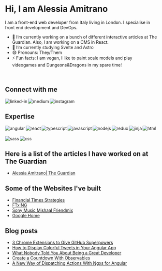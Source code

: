 # Hi, I am Alessia Amitrano
I am a front-end web developer from Italy living in London. I specialise in front end development and DevOps.

- 🔭 I’m currently working on a bunch of different interactive articles at The Guardian. Also, I am working on a CMS in React.
- 🌱 I’m currently studying Svelte and Astro
- 😄 Pronouns: They/Them
- ⚡ Fun facts: I am vegan, I like to paint scale models and play videogames and Dungeons&Dragons in my spare time!

<br>

## Connect with me
[<img align="left" alt="linked-in" src="https://img.shields.io/badge/linkedin-%230077B5.svg?&style=for-the-badge&logo=linkedin&logoColor=white"/>](https://www.linkedin.com/in/alessia-amitrano-they-them-49bba553/)
[<img align="left" alt="medium" src="https://img.shields.io/badge/medium-%2312100E.svg?&style=for-the-badge&logo=medium&logoColor=white" />](https://medium.com/@alessia.amitranobo)
[<img align="left" alt="instagram" src="https://img.shields.io/badge/instagram-fuchsia?logo=instagram&logoColor=black&style=for-the-badge" />](https://www.instagram.com/alleminiworld/)
<br>

## Expertise
<img align="left" alt="angular" src="https://img.shields.io/badge/angular%20-%2320232a.svg?&color=red&style=for-the-badge&logo=angular&logoColor=white" />
<img align="left" alt="react" src="https://img.shields.io/badge/react%20-%2320232a.svg?&style=for-the-badge&logo=react&logoColor=%2361DAFB" />
<img align="left" alt="typescript" src="https://img.shields.io/badge/typescript%20-%2320232a.svg?&style=for-the-badge&logo=typescript&logoColor=2361DAFB" />
<img align="left" alt="javascript" src="https://img.shields.io/badge/vanillaJs%20-yellow?&style=for-the-badge&logo=javaScript&logoColor=black" />
<img align="left" alt="nodejs" src="https://img.shields.io/badge/node.js%20-%2343853D.svg?&style=for-the-badge&logo=node.js&logoColor=white" />
<img align="left" alt="redux" src="https://img.shields.io/badge/redux-purple.svg?style=for-the-badge&logo=redux&logoColor=white" />
<img align="left" alt="jinja" src="https://img.shields.io/badge/Jinja%20-%23232F3E?logo=jinja&logoColor=white&style=for-the-badge" />
<img align="left" alt="html" src="https://img.shields.io/badge/html5%20-%2320232a.svg?style=for-the-badge&logo=html5&logoColor=%db5224" />
<br>
<br>
<img align="left" alt="sass" src="https://img.shields.io/badge/sass%20-pink.svg?style=for-the-badge&logo=sass&logoColor=black"/>
<img align="left" alt="css" src="https://img.shields.io/badge/css%20-%2320232a.svg?style=for-the-badge&logo=css3&logoColor=%2361DAFB"/>

<br>

## Here is a list of the articles I have worked on at The Guardian
- [Alessia Amitrano| The Guardian](https://www.theguardian.com/profile/alessia-amitrano)

## Some of the Websites I've built
<!-- WEB-SITES-LIST:START -->
- [Financial Times Strategies](https://www.ftstrategies.com/en-gb/)
- [FTxING](https://ing.ft.com/)
- [Sony Music Mishaal Friendmix](https://friendmix.officialmishaal.com/#/)
- [Google Home](https://home.google.com/)
<!-- WEB-SITES-LIST:END -->

## Blog posts
<!-- BLOG-POST-LIST:START -->
- [3 Chrome Extensions to Give GitHub Superpowers](https://betterprogramming.pub/3-chrome-extensions-to-give-github-superpowers-e993f8703ad?source=rss-aa85ca5cd3ee------2)
- [How to Display Colorful Tweets in Your Angular App](https://betterprogramming.pub/how-to-display-colorful-tweets-in-your-angular-app-4ee61ff59125?source=rss-aa85ca5cd3ee------2)
- [What Nobody Told You About Being a Great Developer](https://betterprogramming.pub/what-nobody-told-you-about-being-a-great-developer-f872b93f372e?source=rss-aa85ca5cd3ee------2)
- [Create a Countdown With Observables](https://betterprogramming.pub/create-a-countdown-with-observables-ded4139fac1f?source=rss-aa85ca5cd3ee------2)
- [A New Way of Dispatching Actions With Ngxs for Angular](https://betterprogramming.pub/a-new-way-of-dispatching-actions-with-ngxs-for-angular-7541f0adb812?source=rss-aa85ca5cd3ee------2)
<!-- BLOG-POST-LIST:END -->


